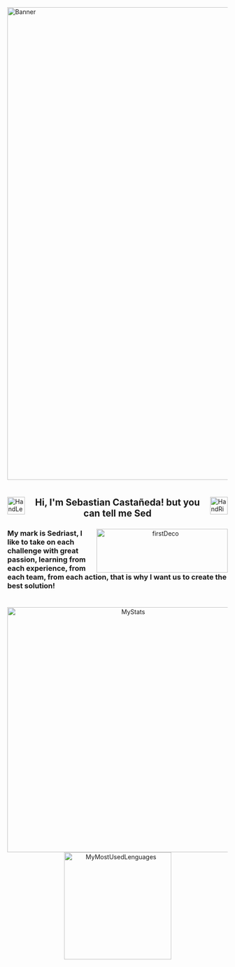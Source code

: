 <img align="center" alt="Banner" src="https://firebasestorage.googleapis.com/v0/b/port-e39af.appspot.com/o/README_HEAD.svg?alt=media&token=27c7d262-2a65-4857-abaa-1a82c21dc9b0" width="1080" />

<h1></h1>

<img alt="HandLeftDeco" src="https://github.com/TheDudeThatCode/TheDudeThatCode/blob/master/Assets/Hi.gif" align="left" width="40"/>
<img alt="HandRightDeco" src="https://github.com/TheDudeThatCode/TheDudeThatCode/blob/master/Assets/Hi.gif" align="right" width="40"/>

<h2 align="center">
  Hi, I'm Sebastian Castañeda! 
  but you can tell me Sed
</h2> 

<div align="center"> 
  <img  alt="firstDeco" src="https://encrypted-tbn0.gstatic.com/images?q=tbn:ANd9GcSmlrtfyDKbp3vea_wfCVJnEUKZuNsa9TnOrw&usqp=CAU" align="right" width="300" height="100"/>
  <h3 align="left"> 
      My mark is Sedriast, I like to take on each challenge with great passion, 
    learning from each experience, from each team, from each action, 
    that is why I want us to create the best solution!
  </h3>
</div>

<h1></h1>

<div align="center">
  <img alt="MyStats" src="https://github-readme-stats.vercel.app/api?username=exSED&show_icons=true&theme=transparent" width="560"/>
  <img alt="MyMostUsedLenguages" src="https://github-readme-stats.vercel.app/api/top-langs/?username=exSED&theme=transparent&hide=glsl" width="245"/>
</div>
